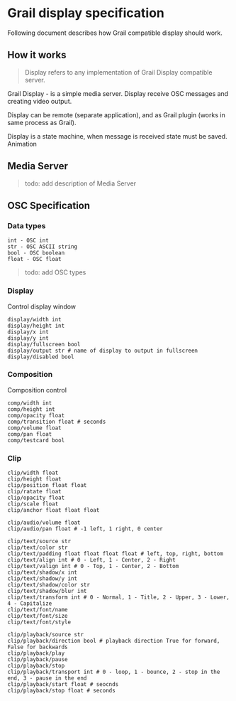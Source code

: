 # Grail display specification

Following document describes how Grail compatible display should work.

## How it works

> Display refers to any implementation of Grail Display compatible server.

Grail Display - is a simple media server. 
Display receive OSC messages and creating video output.

Display can be remote (separate application), and as Grail plugin (works in same process as Grail).

Display is a state machine, when message is received state must be saved.
Animation

## Media Server

> todo: add description of Media Server

## OSC Specification

### Data types

	int - OSC int
	str - OSC ASCII string
	bool - OSC boolean
	float - OSC float

> todo: add OSC types

### Display

Control display window

	display/width int
	display/height int
	display/x int
	display/y int
	display/fullscreen bool
	display/output str # name of display to output in fullscreen
	display/disabled bool

### Composition

Composition control

	comp/width int
	comp/height int
	comp/opacity float
	comp/transition float # seconds
	comp/volume float
	comp/pan float
	comp/testcard bool

### Clip

	clip/width float
	clip/height float
	clip/position float float
	clip/ratate float
	clip/opacity float
	clip/scale float
	clip/anchor float float float

	clip/audio/volume float
	clip/audio/pan float # -1 left, 1 right, 0 center

	clip/text/source str
	clip/text/color str
	clip/text/padding float float float float # left, top, right, bottom
	clip/text/align int # 0 - Left, 1 - Center, 2 - Right
	clip/text/valign int # 0 - Top, 1 - Center, 2 - Bottom
	clip/text/shadow/x int
	clip/text/shadow/y int
	clip/text/shadow/color str
	clip/text/shadow/blur int
	clip/text/transform int # 0 - Normal, 1 - Title, 2 - Upper, 3 - Lower, 4 - Capitalize
	clip/text/font/name
	clip/text/font/size
	clip/text/font/style

	clip/playback/source str
	clip/playback/direction bool # playback direction True for forward, False for backwards
	clip/playback/play
	clip/playback/pause
	clip/playback/stop
	clip/playback/transport int # 0 - loop, 1 - bounce, 2 - stop in the end, 3 - pause in the end
	clip/playback/start float # seocnds
	clip/playback/stop float # seconds
